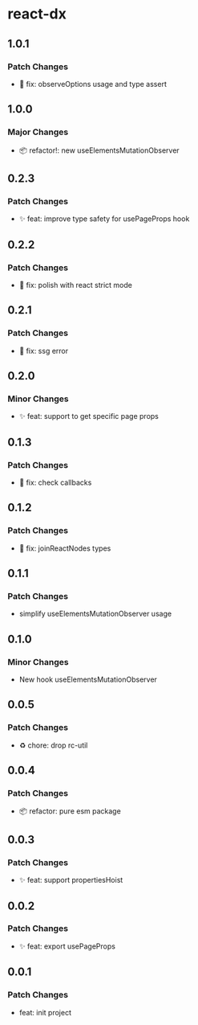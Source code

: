 # react-dx

## 1.0.1

### Patch Changes

- 🐛 fix: observeOptions usage and type assert

## 1.0.0

### Major Changes

- 📦 refactor!: new useElementsMutationObserver

## 0.2.3

### Patch Changes

- ✨ feat: improve type safety for usePageProps hook

## 0.2.2

### Patch Changes

- 🐛 fix: polish with react strict mode

## 0.2.1

### Patch Changes

- 🐛 fix: ssg error

## 0.2.0

### Minor Changes

- ✨ feat: support to get specific page props

## 0.1.3

### Patch Changes

- 🐛 fix: check callbacks

## 0.1.2

### Patch Changes

- 🐛 fix: joinReactNodes types

## 0.1.1

### Patch Changes

- simplify useElementsMutationObserver usage

## 0.1.0

### Minor Changes

- New hook useElementsMutationObserver

## 0.0.5

### Patch Changes

- ♻️ chore: drop rc-util

## 0.0.4

### Patch Changes

- 📦 refactor: pure esm package

## 0.0.3

### Patch Changes

- ✨ feat: support propertiesHoist

## 0.0.2

### Patch Changes

- ✨ feat: export usePageProps

## 0.0.1

### Patch Changes

- feat: init project

